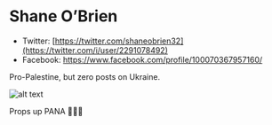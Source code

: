 # Shane O’Brien

* Twitter: [https://twitter.com/shaneobrien32](https://twitter.com/i/user/2291078492)
* Facebook: https://www.facebook.com/profile/100070367957160/

Pro-Palestine, but zero posts on Ukraine.

![alt text](/img/Screenshot_20240509_131645.png)

Props up PANA 🚩🚩🚩
